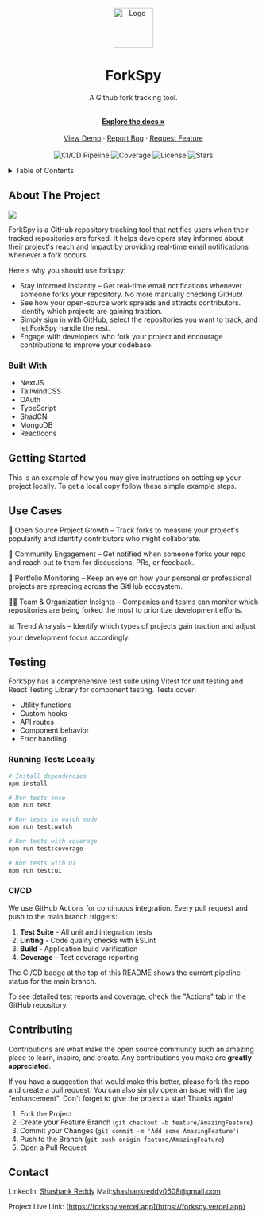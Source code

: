 



<!-- PROJECT LOGO -->
<br />
<div align="center">
  <a href="https://github.com/othneildrew/Best-README-Template">
    <img src="public/forkspy-dark.png" alt="Logo" width="80" height="80">
  </a>

  <h1 align="center">ForkSpy</h1>

  <p align="center">
  <p>A Github fork tracking tool.</p>
    <br />
    <a href="https://github.com/shashankxrm/forkspy/README.md"><strong>Explore the docs »</strong></a>
    <br />
    <br />
    <a href="#">View Demo</a>
    &middot;
    <a href="mailto:shashankreddy0608@gmail.com">Report Bug</a>
    &middot;
    <a href="mailto:shashankreddy0608@gmail.com">Request Feature</a>
    <br />
    <br />
    <img src="https://github.com/shashankxrm/forkspy/actions/workflows/test.yml/badge.svg" alt="CI/CD Pipeline" />
    <img src="https://codecov.io/gh/shashankxrm/forkspy/branch/main/graph/badge.svg" alt="Coverage" />
    <img src="https://img.shields.io/github/license/shashankxrm/forkspy" alt="License" />
    <img src="https://img.shields.io/github/stars/shashankxrm/forkspy" alt="Stars" />
  </p>
</div>



<!-- TABLE OF CONTENTS -->
<details>
  <summary>Table of Contents</summary>
  <ol>
    <li>
      <a href="#about-the-project">About The Project</a>
      <ul>
        <li><a href="#built-with">Built With</a></li>
      </ul>
    </li>
    <li>
      <a href="#getting-started">Getting Started</a>
    </li>
    <li><a href="#usage">Usage</a></li>
    <li><a href="#testing">Testing</a></li>
    <li><a href="#contributing">Contributing</a></li>
    <li><a href="#contact">Contact</a></li>
  </ol>
</details>



<!-- ABOUT THE PROJECT -->
## About The Project

<img src="public/dashboard.png" />

ForkSpy is a GitHub repository tracking tool that notifies users when their tracked repositories are forked. It helps developers stay informed about their project's reach and impact by providing real-time email notifications whenever a fork occurs.

Here's why you should use forkspy:
* Stay Informed Instantly – Get real-time email notifications whenever someone forks your repository. No more manually checking GitHub!
* See how your open-source work spreads and attracts contributors. Identify which projects are gaining traction.
* Simply sign in with GitHub, select the repositories you want to track, and let ForkSpy handle the rest.
*  Engage with developers who fork your project and encourage contributions to improve your codebase.

### Built With

* NextJS
* TailwindCSS
* OAuth
* TypeScript
* ShadCN
* MongoDB
* ReactIcons




<!-- GETTING STARTED -->
## Getting Started

This is an example of how you may give instructions on setting up your project locally.
To get a local copy follow these simple example steps.


<!-- USAGE EXAMPLES -->
## Use Cases

🚀 Open Source Project Growth – Track forks to measure your project's popularity and identify contributors who might collaborate.

📢 Community Engagement – Get notified when someone forks your repo and reach out to them for discussions, PRs, or feedback.

💼 Portfolio Monitoring – Keep an eye on how your personal or professional projects are spreading across the GitHub ecosystem.

👨‍💻 Team & Organization Insights – Companies and teams can monitor which repositories are being forked the most to prioritize development efforts.

📊 Trend Analysis – Identify which types of projects gain traction and adjust your development focus accordingly.


<!-- TESTING -->
## Testing

ForkSpy has a comprehensive test suite using Vitest for unit testing and React Testing Library for component testing. Tests cover:

* Utility functions
* Custom hooks
* API routes
* Component behavior
* Error handling

### Running Tests Locally

```bash
# Install dependencies
npm install

# Run tests once
npm run test

# Run tests in watch mode
npm run test:watch

# Run tests with coverage
npm run test:coverage

# Run tests with UI
npm run test:ui
```

### CI/CD

We use GitHub Actions for continuous integration. Every pull request and push to the main branch triggers:

1. **Test Suite** - All unit and integration tests
2. **Linting** - Code quality checks with ESLint
3. **Build** - Application build verification
4. **Coverage** - Test coverage reporting

The CI/CD badge at the top of this README shows the current pipeline status for the main branch.

To see detailed test reports and coverage, check the "Actions" tab in the GitHub repository.



<!-- CONTRIBUTING -->
## Contributing

Contributions are what make the open source community such an amazing place to learn, inspire, and create. Any contributions you make are **greatly appreciated**.

If you have a suggestion that would make this better, please fork the repo and create a pull request. You can also simply open an issue with the tag "enhancement".
Don't forget to give the project a star! Thanks again!

1. Fork the Project
2. Create your Feature Branch (`git checkout -b feature/AmazingFeature`)
3. Commit your Changes (`git commit -m 'Add some AmazingFeature'`)
4. Push to the Branch (`git push origin feature/AmazingFeature`)
5. Open a Pull Request







<!-- CONTACT -->
## Contact

LinkedIn: [Shashank Reddy](https://www.linkedin.com/in/shashankxrm)
Mail:[shashankreddy0608@gmail.com](mailto:shashankreddy0608@gmail.com)

Project Live Link: [https://forkspy.vercel.app](https://forkspy.vercel.app)






